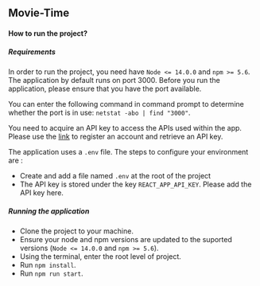 ## Movie-Time

#### How to run the project?

##### Requirements
In order to run the project, you need have `Node <= 14.0.0` and `npm >= 5.6`. <br>
The application by default runs on port 3000. Before you run the application, please
ensure that you have the port available.

You can enter the following command in command prompt to determine whether the port
is in use: `netstat -abo | find "3000"`.

You need to acquire an API key to access the APIs used within the app. Please use 
the [link](https://developers.themoviedb.org/3/getting-started/introduction) to register an 
account and retrieve an API key. 

The application uses a `.env` file. The steps to configure your environment are :

- Create and add a file named `.env` at the root of the project 
- The API key is stored under the key `REACT_APP_API_KEY`. Please add the API key here.

##### Running the application

- Clone the project to your machine.
- Ensure your node and npm versions are updated to the suported versions (`Node <= 14.0.0` and `npm >= 5.6`).
- Using the terminal, enter the root level of project. 
- Run `npm install`.
- Run `npm run start`.

 


